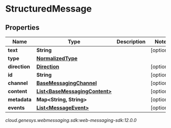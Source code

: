 # StructuredMessage


## Properties

| Name | Type | Description | Notes |
| ------------ | ------------- | ------------- | ------------- |
| **text** | **String** |  |  [optional] |
| **type** | [**NormalizedType**](NormalizedType) |  |  |
| **direction** | [**Direction**](Direction) |  |  [optional] |
| **id** | **String** |  |  [optional] |
| **channel** | [**BaseMessagingChannel**](BaseMessagingChannel) |  |  [optional] |
| **content** | [**List&lt;BaseMessagingContent&gt;**](BaseMessagingContent) |  |  [optional] |
| **metadata** | **Map&lt;String, String&gt;** |  |  [optional] |
| **events** | [**List&lt;MessageEvent&gt;**](MessageEvent) |  |  [optional] |




_cloud.genesys.webmessaging.sdk:web-messaging-sdk:12.0.0_
